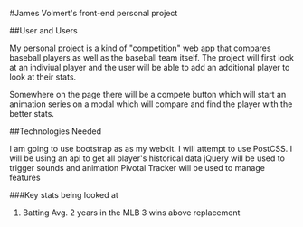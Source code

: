 #James Volmert's front-end personal project 

##User and Users

My personal project is a kind of "competition" web app that compares baseball players
as well as the baseball team itself. The project will first look at an indiviual player
and the user will be able to add an additional player to look at their stats.

Somewhere on the page there will be a compete button which will start an animation 
series on a modal which will compare and find the player with the better stats.

##Technologies Needed

I am going to use bootstrap as as my webkit. I will attempt to use PostCSS.
I will be using an api to get all player's historical data
jQuery will be used to trigger sounds and animation
Pivotal Tracker will be used to manage features

###Key stats being looked at

1. Batting Avg.
2 years in the MLB
3 wins above replacement 
